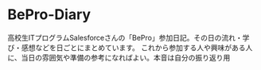 # BePro-Diary
高校生ITプログラムSalesforceさんの「BePro」参加日記。その日の流れ・学び・感想などを日ごとにまとめています。
これから参加する人や興味がある人に、当日の雰囲気や準備の参考になればよい。本音は自分の振り返り用
